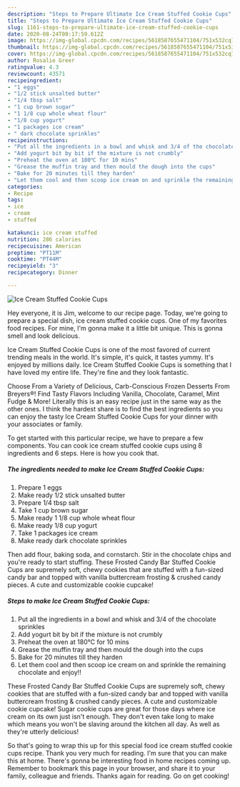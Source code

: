 ```yaml
---
description: "Steps to Prepare Ultimate Ice Cream Stuffed Cookie Cups"
title: "Steps to Prepare Ultimate Ice Cream Stuffed Cookie Cups"
slug: 1161-steps-to-prepare-ultimate-ice-cream-stuffed-cookie-cups
date: 2020-08-24T00:17:59.612Z
image: https://img-global.cpcdn.com/recipes/5618587655471104/751x532cq70/ice-cream-stuffed-cookie-cups-recipe-main-photo.jpg
thumbnail: https://img-global.cpcdn.com/recipes/5618587655471104/751x532cq70/ice-cream-stuffed-cookie-cups-recipe-main-photo.jpg
cover: https://img-global.cpcdn.com/recipes/5618587655471104/751x532cq70/ice-cream-stuffed-cookie-cups-recipe-main-photo.jpg
author: Rosalie Greer
ratingvalue: 4.3
reviewcount: 43571
recipeingredient:
- "1 eggs"
- "1/2 stick unsalted butter"
- "1/4 tbsp salt"
- "1 cup brown sugar"
- "1 1/8 cup whole wheat flour"
- "1/8 cup yogurt"
- "1 packages ice cream"
- " dark chocolate sprinkles"
recipeinstructions:
- "Put all the ingredients in a bowl and whisk and 3/4 of the chocolate sprinkles"
- "Add yogurt bit by bit if the mixture is not crumbly"
- "Preheat the oven at 180℃ for 10 mins"
- "Grease the muffin tray and then mould the dough into the cups"
- "Bake for 20 minutes till they harden"
- "Let them cool and then scoop ice cream on and sprinkle the remaining chocolate and enjoy!!"
categories:
- Recipe
tags:
- ice
- cream
- stuffed

katakunci: ice cream stuffed 
nutrition: 286 calories
recipecuisine: American
preptime: "PT11M"
cooktime: "PT44M"
recipeyield: "3"
recipecategory: Dinner

---
```



![Ice Cream Stuffed Cookie Cups](https://img-global.cpcdn.com/recipes/5618587655471104/751x532cq70/ice-cream-stuffed-cookie-cups-recipe-main-photo.jpg)

Hey everyone, it is Jim, welcome to our recipe page. Today, we're going to prepare a special dish, ice cream stuffed cookie cups. One of my favorites food recipes. For mine, I'm gonna make it a little bit unique. This is gonna smell and look delicious.

Ice Cream Stuffed Cookie Cups is one of the most favored of current trending meals in the world. It's simple, it's quick, it tastes yummy. It's enjoyed by millions daily. Ice Cream Stuffed Cookie Cups is something that I have loved my entire life. They're fine and they look fantastic.

Choose From a Variety of Delicious, Carb-Conscious Frozen Desserts From Breyers®! Find Tasty Flavors Including Vanilla, Chocolate, Caramel, Mint Fudge &amp; More! Literally this is an easy recipe just in the same way as the other ones. I think the hardest share is to find the best ingredients so you can enjoy the tasty Ice Cream Stuffed Cookie Cups for your dinner with your associates or family.


To get started with this particular recipe, we have to prepare a few components. You can cook ice cream stuffed cookie cups using 8 ingredients and 6 steps. Here is how you cook that.

<!--inarticleads1-->

##### The ingredients needed to make Ice Cream Stuffed Cookie Cups:

1. Prepare 1 eggs
1. Make ready 1/2 stick unsalted butter
1. Prepare 1/4 tbsp salt
1. Take 1 cup brown sugar
1. Make ready 1 1/8 cup whole wheat flour
1. Make ready 1/8 cup yogurt
1. Take 1 packages ice cream
1. Make ready  dark chocolate sprinkles


Then add flour, baking soda, and cornstarch. Stir in the chocolate chips and you&#39;re ready to start stuffing. These Frosted Candy Bar Stuffed Cookie Cups are supremely soft, chewy cookies that are stuffed with a fun-sized candy bar and topped with vanilla buttercream frosting &amp; crushed candy pieces. A cute and customizable cookie cupcake! 

<!--inarticleads2-->

##### Steps to make Ice Cream Stuffed Cookie Cups:

1. Put all the ingredients in a bowl and whisk and 3/4 of the chocolate sprinkles
1. Add yogurt bit by bit if the mixture is not crumbly
1. Preheat the oven at 180℃ for 10 mins
1. Grease the muffin tray and then mould the dough into the cups
1. Bake for 20 minutes till they harden
1. Let them cool and then scoop ice cream on and sprinkle the remaining chocolate and enjoy!!


These Frosted Candy Bar Stuffed Cookie Cups are supremely soft, chewy cookies that are stuffed with a fun-sized candy bar and topped with vanilla buttercream frosting &amp; crushed candy pieces. A cute and customizable cookie cupcake! Sugar cookie cups are great for those days where ice cream on its own just isn&#39;t enough. They don&#39;t even take long to make which means you won&#39;t be slaving around the kitchen all day. As well as they&#39;re utterly delicious! 

So that's going to wrap this up for this special food ice cream stuffed cookie cups recipe. Thank you very much for reading. I'm sure that you can make this at home. There's gonna be interesting food in home recipes coming up. Remember to bookmark this page in your browser, and share it to your family, colleague and friends. Thanks again for reading. Go on get cooking!
